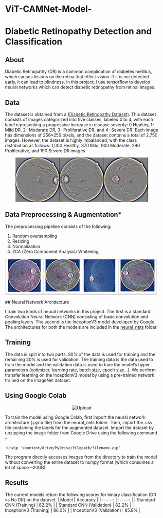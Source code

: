 # ViT-CAMNet-Model-

# Diabetic Retinopathy Detection and Classification

## About

Diabetic Retinopathy (DR) is a common complication of diabetes mellitus, which causes lesions on the retina that effect vision. If it is not detected early, it can lead to blindness. In this project, I use tensorflow to develop neural networks which can detect diabetic retinopathy from retinal images. 

## Data

The dataset is obtained from a ([Diabetic Retinopathy Dataset)](https://www.kaggle.com/datasets/sachinkumar413/diabetic-retinopathy-dataset). This dataset consists of images categorized into five classes, labeled 0 to 4, with each label representing a progressive increase in disease severity: 0 Healthy, 1- Mild DR, 2- Moderate DR, 3- Proliferative DR, and 4- Severe DR. Each image has dimensions of 256×256 pixels, and the dataset contains a total of 2,750 images. However, the dataset is highly imbalanced, with the class distribution as follows: 1,000 Healthy, 370 Mild, 900 Moderate, 290 Proliferative, and 190 Severe DR images.

<p align = "center">
<img align="center" src="dataset.png" alt="Original Dataset"/>
</p>

## Data Preprocessing & Augmentation*

The preprocessing pipeline consists of the following:
1. Random oversampling
2. Resizing
3. Normalization
4.  ZCA (Zero Component Analysis) Whitening

<p align = "center">
<img align="center" src="Preprocessed ViT.png" alt="Original Dataset"/>
</p>
   ## Neural Network Architecture

I train two kinds of neural networks in this project. The first is a standard Convolution Neural Network (CNN) consisting of basic convolution and pooling layers. The second is the InceptionV3 model developed by Google. The architectures for both the models are included in the [neural_nets](https://github.com/ramanakshay/Diabetic-Retinopathy-Detection/tree/main/neural_nets) folder.

## Training

The data is split into two parts. 80% of the data is used for training and the remaining 20% is used for validation. The training data is the data used to train the model and the validation data is used to tune the model’s hyper parameters (optimizer, learning rate, batch size, epoch size...). We perform transfer learning on the InceptionV3 model by using a pre-trained network trained on the ImageNet dataset. 

## Using Google Colab

<p align = "center">
<img align="center" src="images/colab_upload.png" alt="Upload"/>
</p>

To train the model using Google Colab, first import the neural network architecture (.pynb file) from the neural_nets folder. Then, import the .csv file containing the labels for the augmented dataset. Import the dataset by unzipping the image folder from Google Drive using the following command - 

`!unzip '/content/drive/MyDrive/filepath/filename.zip'`

The program directly accesses images from the directory to train the model without converting the entire dataset to numpy format (which consumes a lot of space ~20GB).

## Results

The current models return the following scores for binary classification (DR vs No DR) on the dataset.
| Model | Accuracy |
| :-----: | :-----: |
| Standard CNN (Training) | 82.2% |
| Standard CNN (Validation) | 82.2% |
| InceptionV3 (Training) | 86.0% |
| InceptionV3 (Validation) | 85.8% |

